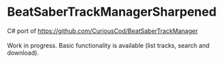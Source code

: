 # BeatSaberTrackManagerSharpened
C# port of https://github.com/CuriousCod/BeatSaberTrackManager </br> </br>
Work in progress. Basic functionality is available (list tracks, search and download).
